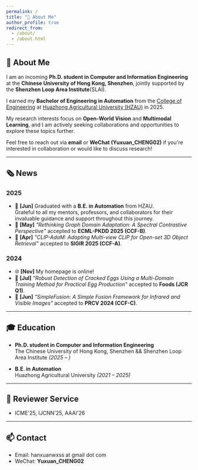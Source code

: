 ```yaml
---
permalink: /
title: "👋 About Me"
author_profile: true
redirect_from: 
  - /about/
  - /about.html
---
```


## 👋 About Me

I am an incoming **Ph.D. student in Computer and Information Engineering** at the **Chinese University of Hong Kong, Shenzhen**, jointly supported by the **Shenzhen Loop Area Institute**(SLAI).

I earned my **Bachelor of Engineering in Automation** from the [College of Engineering](https://cet.hzau.edu.cn/) at [Huazhong Agricultural University (HZAU)](https://www.hzau.edu.cn/) in 2025.

My research interests focus on **Open-World Vision** and **Multimodal Learning**, and I am actively seeking collaborations and opportunities to explore these topics further.

Feel free to reach out via **email** or **WeChat (Yuxuan_CHENG02)** if you're interested in collaboration or would like to discuss research!


---

## 🗞 News

### 2025
- 📌 **[Jun]** Graduated with a **B.E. in Automation** from HZAU.  
  Grateful to all my mentors, professors, and collaborators for their invaluable guidance and support throughout this journey.
- 📄 **[May]** *"Rethinking Graph Domain Adaptation: A Spectral Contrastive Perspective"* accepted to **ECML-PKDD 2025 (CCF-B)**.
- 📄 **[Apr]** *"CLIP-AdaM: Adapting Multi-view CLIP for Open-set 3D Object Retrieval"* accepted to **SIGIR 2025 (CCF-A)**.

### 2024
- 🌐 **[Nov]** My homepage is online!
- 📄 **[Jul]** *"Robust Detection of Cracked Eggs Using a Multi-Domain Training Method for Practical Egg Production"* accepted to **Foods (JCR Q1)**.
- 📄 **[Jun]** *"SimpleFusion: A Simple Fusion Framework for Infrared and Visible Images"* accepted to **PRCV 2024 (CCF-C)**.

---

## 🎓 Education

- **Ph.D. student in Computer and Information Engineering**  
  The Chinese University of Hong Kong, Shenzhen && Shenzhen Loop Area Institute *(2025 – )*

- **B.E. in Automation**  
  Huazhong Agricultural University *(2021 – 2025)*

---

## 📝 Reviewer Service

- ICME'25, IJCNN'25, AAAI'26

---

## 📫 Contact

- Email: hanxuanwxss at gmail dot com
- WeChat: **Yuxuan_CHENG02**

